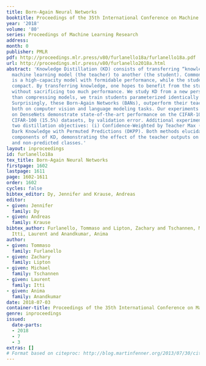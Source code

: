 ```yaml
---
title: Born-Again Neural Networks
booktitle: Proceedings of the 35th International Conference on Machine Learning
year: '2018'
volume: '80'
series: Proceedings of Machine Learning Research
address: 
month: 0
publisher: PMLR
pdf: http://proceedings.mlr.press/v80/furlanello18a/furlanello18a.pdf
url: http://proceedings.mlr.press/v80/furlanello2018a.html
abstract: 'Knowledge Distillation (KD) consists of transferring “knowledge” from one
  machine learning model (the teacher) to another (the student). Commonly, the teacher
  is a high-capacity model with formidable performance, while the student is more
  compact. By transferring knowledge, one hopes to benefit from the student’s compactness,
  without sacrificing too much performance. We study KD from a new perspective: rather
  than compressing models, we train students parameterized identically to their teachers.
  Surprisingly, these Born-Again Networks (BANs), outperform their teachers significantly,
  both on computer vision and language modeling tasks. Our experiments with BANs based
  on DenseNets demonstrate state-of-the-art performance on the CIFAR-10 (3.5%) and
  CIFAR-100 (15.5%) datasets, by validation error. Additional experiments explore
  two distillation objectives: (i) Confidence-Weighted by Teacher Max (CWTM) and (ii)
  Dark Knowledge with Permuted Predictions (DKPP). Both methods elucidate the essential
  components of KD, demonstrating the effect of the teacher outputs on both predicted
  and non-predicted classes.'
layout: inproceedings
id: furlanello18a
tex_title: Born-Again Neural Networks
firstpage: 1602
lastpage: 1611
page: 1602-1611
order: 1602
cycles: false
bibtex_editor: Dy, Jennifer and Krause, Andreas
editor:
- given: Jennifer
  family: Dy
- given: Andreas
  family: Krause
bibtex_author: Furlanello, Tommaso and Lipton, Zachary and Tschannen, Michael and
  Itti, Laurent and Anandkumar, Anima
author:
- given: Tommaso
  family: Furlanello
- given: Zachary
  family: Lipton
- given: Michael
  family: Tschannen
- given: Laurent
  family: Itti
- given: Anima
  family: Anandkumar
date: 2018-07-03
container-title: Proceedings of the 35th International Conference on Machine Learning
genre: inproceedings
issued:
  date-parts:
  - 2018
  - 7
  - 3
extras: []
# Format based on citeproc: http://blog.martinfenner.org/2013/07/30/citeproc-yaml-for-bibliographies/
---
```

